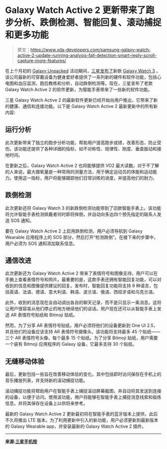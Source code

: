 # Galaxy Watch Active 2 更新带来了跑步分析、跌倒检测、智能回复、滚动捕捉和更多功能

> 原文：<https://www.xda-developers.com/samsung-galaxy-watch-active-2-update-running-analysis-fall-detection-smart-reply-scroll-capture-more-features/>

在上个月初的 [Galaxy Unpacked](https://www.xda-developers.com/tag/galaxy-unpacked/) 活动期间，[三星发布了](https://www.xda-developers.com/samsung-galaxy-watch-3/)新款 [Galaxy Watch 3](https://www.xda-developers.com/tag/samsung-galaxy-watch-3/) 。该公司最新的可穿戴设备为健身爱好者提供了一系列新的硬件和软件功能，包括心电图和血压监测，跑后教练和分析，自动跌倒检测等。现在，三星宣布了老款 Galaxy Watch Active 2 的软件更新，为智能手表带来了一些新的软件功能。

三星 Galaxy Watch Active 2 的最新软件更新已经开始向用户推出，它带来了新的健康、通信和连接功能。以下是 Galaxy Watch Active 2 最新更新中的所有新内容:

## 运行分析

此次更新带来了独立的跑步分析功能，帮助用户提高跑步成绩，改善形态，防止受伤。该功能还提供了各种详细的指标，如不对称性、规律性、刚度、垂直振动和接地时间。

在更新之后，Galaxy Watch Active 2 也将能够提供 VO2 最大读数。对于不了解的人来说，最大摄氧量是一种常用的测量方法，用于确定运动员的体能和运动能力。使用这一指标，用户将能够跟踪他们日常训练的进度，并提高他们的耐力。

## 跌倒检测

此次更新还将 Galaxy Watch 3 的新跌倒检测功能带到了旧款智能手表上。该功能将允许智能手表检测佩戴者何时即将摔倒，并自动向多达四个预先指定的联系人发送 SOS 通知。

要在 Galaxy Watch Active 2 上启用跌倒检测，用户必须导航到 Galaxy Wearable 应用程序上的 SOS 部分，然后打开“检测跌倒”。在接下来的步骤中，用户必须为 SOS 通知添加联系信息。

## 通信改进

此次更新还为 Galaxy Watch Active 2 带来了表情符号和图像支持，用户可以在手腕上查看表情符号和照片。最重要的是，这款手表还拥有智能回复功能，可以对收到的信息和图像提供建议的回复。发布时，智能回复功能将支持 9 种语言，包括英语、法语、德语、意大利语、韩语、波兰语、俄语、西班牙语和乌克兰语。

此外，收到的消息现在会自动调出各自的聊天记录，而不是只显示一条消息。这将让用户很容易从他们停止的地方继续他们的谈话。用户现在还可以从智能手表上发送 AR 表情符号贴纸和 Bitmoji 贴纸。

然而，为了分享 AR 表情符号贴纸，用户必须将他们的设备更新到 One UI 2.5，并且他们的设备应该支持 AR 表情符号摄像头。该功能将支持最多 45 个贴纸——三个 AR 表情符号头像，每个最多 15 个贴纸。为了分享 Bitmoji 贴纸，用户需要一个装有 Bitmoji 应用程序的 Galaxy 设备，它最多支持 30 个贴纸。

## 无缝移动体验

最后，更新包括一些旨在改善移动体验的变化。其中包括即时访问保存在手机上的音乐播放列表，并支持新的滚动捕捉功能。

滚动捕捉功能将帮助用户在智能手表上捕捉滚动屏幕截图，并自动将其发送到连接的设备，以便于访问。使用该功能，用户将能够在智能手表上捕捉消息线索和锻炼信息，并将其保存在设备上以供将来参考。

最新的 Galaxy Watch Active 2 更新最初将在智能手表的蓝牙版本上提供，此后不久将推出 LTE 版本。为了利用更新中引入的新功能，用户必须更新到最新版本的 Galaxy Wearable app，并安装最新的 Galaxy Watch Active 2 插件。

* * *

**来源:[三星手机按](https://www.samsungmobilepress.com/pressreleases/new-software-update-enables-galaxy-watch-active2-users-to-live-healthier-and-more-conveniently)**
